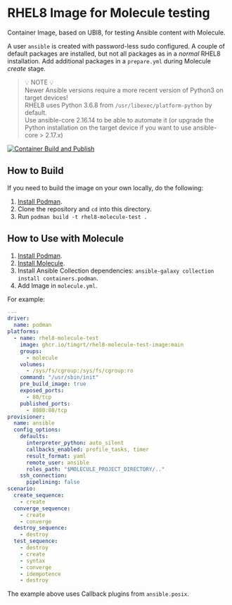 # RHEL8 Image for Molecule testing

Container Image, based on UBI8, for testing Ansible content with Molecule.

A user `ansible` is created with password-less sudo configured. A couple of default packages are installed, but not all packages as in a *normal* RHEL8 installation. Add additional packages in a `prepare.yml` during Molecule *create* stage.

> 💡 NOTE 💡  
> Newer Ansible versions require a more recent version of Python3 on target devices!  
> RHEL8 uses Python 3.6.8 from `/usr/libexec/platform-python` by default.  
> Use ansible-core 2.16.14 to be able to automate it (or upgrade the Python installation on the target device if you want to use ansible-core > 2.17.x)  

[![Container Build and Publish](https://github.com/TimGrt/rhel8-molecule-test-image/actions/workflows/cd.yml/badge.svg)](https://github.com/TimGrt/rhel8-molecule-test-image/actions/workflows/cd.yml)

## How to Build

If you need to build the image on your own locally, do the following:

  1. [Install Podman](https://podman.io/docs/installation).
  2. Clone the repository and `cd` into this directory.
  3. Run `podman build -t rhel8-molecule-test .`

## How to Use with Molecule

  1. [Install Podman](https://podman.io/docs/installation).
  2. [Install Molecule](https://ansible.readthedocs.io/projects/molecule/installation/).
  3. Install Ansible Collection dependencies: `ansible-galaxy collection install containers.podman`.
  4. Add Image in `molecule.yml`.

For example:

```yaml
---
driver:
  name: podman
platforms:
  - name: rhel8-molecule-test
    image: ghcr.io/timgrt/rhel8-molecule-test-image:main
    groups:
      - molecule
    volumes:
      - /sys/fs/cgroup:/sys/fs/cgroup:ro
    command: "/usr/sbin/init"
    pre_build_image: true
    exposed_ports:
      - 80/tcp
    published_ports:
      - 8080:80/tcp
provisioner:
  name: ansible
  config_options:
    defaults:
      interpreter_python: auto_silent
      callbacks_enabled: profile_tasks, timer
      result_format: yaml
      remote_user: ansible
      roles_path: "$MOLECULE_PROJECT_DIRECTORY/.."
    ssh_connection:
      pipelining: false
scenario:
  create_sequence:
    - create
  converge_sequence:
    - create
    - converge
  destroy_sequence:
    - destroy
  test_sequence:
    - destroy
    - create
    - syntax
    - converge
    - idempotence
    - destroy

```

The example above uses Callback plugins from `ansible.posix`.

